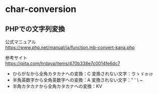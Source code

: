 # char-conversion
PHPでの文字列変換
---
公式マニュアル  
https://www.php.net/manual/ja/function.mb-convert-kana.php

参考サイト  
https://qiita.com/hrdaya/items/470b338e7c0014fe6dc7

- ひらがなから全角カタカナへの変換：C
変換されない文字：ゔゝゞゕゖ
- 半角英数字から全角英数字への変換：A
変換されない文字：" ' \ ~
- 半角カタカナから全角カタカナへの変換：KV

